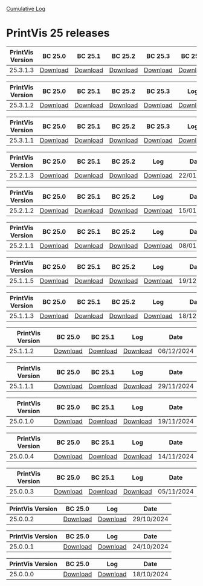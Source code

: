 [Cumulative Log](https://printvis.blob.core.windows.net/releases/pv365bc-25/PrintVis%2025%20release%20log.csv)
# PrintVis 25 releases
|PrintVis Version|BC 25.0 | BC 25.1 | BC 25.2 | BC 25.3 | BC 25.4 |Log|Date|
|---|---| ---| ---| ---| ---|---|---|
|25.3.1.3|[Download](https://printvis.blob.core.windows.net/releases/pv365bc-25/25.3/1.3/25.0%20RuntimePackages.zip)| [Download](https://printvis.blob.core.windows.net/releases/pv365bc-25/25.3/1.3/25.1%20RuntimePackages.zip)| [Download](https://printvis.blob.core.windows.net/releases/pv365bc-25/25.3/1.3/25.2%20RuntimePackages.zip)| [Download](https://printvis.blob.core.windows.net/releases/pv365bc-25/25.3/1.3/25.3%20RuntimePackages.zip)| [Download](https://printvis.blob.core.windows.net/releases/pv365bc-25/25.3/1.3/25.4%20RuntimePackages.zip)|[Download](https://printvis.blob.core.windows.net/releases/pv365bc-25/25.3/1.3/25.3.1.3%20release%20log.csv)|13/02/2025|

|PrintVis Version|BC 25.0 | BC 25.1 | BC 25.2 | BC 25.3 |Log|Date|
|---|---| ---| ---| ---|---|---|
|25.3.1.2|[Download](https://printvis.blob.core.windows.net/releases/pv365bc-25/25.3/1.2/25.0%20RuntimePackages.zip)| [Download](https://printvis.blob.core.windows.net/releases/pv365bc-25/25.3/1.2/25.1%20RuntimePackages.zip)| [Download](https://printvis.blob.core.windows.net/releases/pv365bc-25/25.3/1.2/25.2%20RuntimePackages.zip)| [Download](https://printvis.blob.core.windows.net/releases/pv365bc-25/25.3/1.2/25.3%20RuntimePackages.zip)|[Download](https://printvis.blob.core.windows.net/releases/pv365bc-25/25.3/1.2/25.3.1.2%20release%20log.csv)|06/02/2025|

|PrintVis Version|BC 25.0 | BC 25.1 | BC 25.2 | BC 25.3 |Log|Date|
|---|---| ---| ---| ---|---|---|
|25.3.1.1|[Download](https://printvis.blob.core.windows.net/releases/pv365bc-25/25.3/1.1/25.0%20RuntimePackages.zip)| [Download](https://printvis.blob.core.windows.net/releases/pv365bc-25/25.3/1.1/25.1%20RuntimePackages.zip)| [Download](https://printvis.blob.core.windows.net/releases/pv365bc-25/25.3/1.1/25.2%20RuntimePackages.zip)| [Download](https://printvis.blob.core.windows.net/releases/pv365bc-25/25.3/1.1/25.3%20RuntimePackages.zip)|[Download](https://printvis.blob.core.windows.net/releases/pv365bc-25/25.3/1.1/25.3.1.1%20release%20log.csv)|30/01/2025|

|PrintVis Version|BC 25.0 | BC 25.1 | BC 25.2 |Log|Date|
|---|---| ---| ---|---|---|
|25.2.1.3|[Download](https://printvis.blob.core.windows.net/releases/pv365bc-25/25.2/1.3/25.0%20RuntimePackages.zip)| [Download](https://printvis.blob.core.windows.net/releases/pv365bc-25/25.2/1.3/25.1%20RuntimePackages.zip)| [Download](https://printvis.blob.core.windows.net/releases/pv365bc-25/25.2/1.3/25.2%20RuntimePackages.zip)|[Download](https://printvis.blob.core.windows.net/releases/pv365bc-25/25.2/1.3/25.2.1.3%20release%20log.csv)|22/01/2025|

|PrintVis Version|BC 25.0 | BC 25.1 | BC 25.2 |Log|Date|
|---|---| ---| ---|---|---|
|25.2.1.2|[Download](https://printvis.blob.core.windows.net/releases/pv365bc-25/25.2/1.2/25.0%20RuntimePackages.zip)| [Download](https://printvis.blob.core.windows.net/releases/pv365bc-25/25.2/1.2/25.1%20RuntimePackages.zip)| [Download](https://printvis.blob.core.windows.net/releases/pv365bc-25/25.2/1.2/25.2%20RuntimePackages.zip)|[Download](https://printvis.blob.core.windows.net/releases/pv365bc-25/25.2/1.2/25.2.1.2%20release%20log.csv)|15/01/2025|

|PrintVis Version|BC 25.0 | BC 25.1 | BC 25.2 |Log|Date|
|---|---| ---| ---|---|---|
|25.2.1.1|[Download](https://printvis.blob.core.windows.net/releases/pv365bc-25/25.2/1.1/25.0%20RuntimePackages.zip)| [Download](https://printvis.blob.core.windows.net/releases/pv365bc-25/25.2/1.1/25.1%20RuntimePackages.zip)| [Download](https://printvis.blob.core.windows.net/releases/pv365bc-25/25.2/1.1/25.2%20RuntimePackages.zip)|[Download](https://printvis.blob.core.windows.net/releases/pv365bc-25/25.2/1.1/25.2.1.1%20release%20log.csv)|08/01/2025|

|PrintVis Version|BC 25.0 | BC 25.1 | BC 25.2 |Log|Date|
|---|---| ---| ---|---|---|
|25.1.1.5|[Download](https://printvis.blob.core.windows.net/releases/pv365bc-25/25.1/1.5/25.0%20RuntimePackages.zip)| [Download](https://printvis.blob.core.windows.net/releases/pv365bc-25/25.1/1.5/25.1%20RuntimePackages.zip)| [Download](https://printvis.blob.core.windows.net/releases/pv365bc-25/25.1/1.5/25.2%20RuntimePackages.zip)|[Download](https://printvis.blob.core.windows.net/releases/pv365bc-25/25.1/1.5/25.1.1.5%20release%20log.csv)|19/12/2024|

|PrintVis Version|BC 25.0 | BC 25.1 | BC 25.2 |Log|Date|
|---|---| ---| ---|---|---|
|25.1.1.3|[Download](https://printvis.blob.core.windows.net/releases/pv365bc-25/25.1/1.3/25.0%20RuntimePackages.zip)| [Download](https://printvis.blob.core.windows.net/releases/pv365bc-25/25.1/1.3/25.1%20RuntimePackages.zip)| [Download](https://printvis.blob.core.windows.net/releases/pv365bc-25/25.1/1.3/25.2%20RuntimePackages.zip)|[Download](https://printvis.blob.core.windows.net/releases/pv365bc-25/25.1/1.3/25.1.1.3%20release%20log.csv)|18/12/2024|

|PrintVis Version|BC 25.0 | BC 25.1 |Log|Date|
|---|---| ---|---|---|
|25.1.1.2|[Download](https://printvis.blob.core.windows.net/releases/pv365bc-25/25.1/1.2/25.0%20RuntimePackages.zip)| [Download](https://printvis.blob.core.windows.net/releases/pv365bc-25/25.1/1.2/25.1%20RuntimePackages.zip)|[Download](https://printvis.blob.core.windows.net/releases/pv365bc-25/25.1/1.2/25.1.1.2%20release%20log.csv)|06/12/2024|

|PrintVis Version|BC 25.0 | BC 25.1 |Log|Date|
|---|---| ---|---|---|
|25.1.1.1|[Download](https://printvis.blob.core.windows.net/releases/pv365bc-25/25.1/1.1/25.0%20RuntimePackages.zip)| [Download](https://printvis.blob.core.windows.net/releases/pv365bc-25/25.1/1.1/25.1%20RuntimePackages.zip)|[Download](https://printvis.blob.core.windows.net/releases/pv365bc-25/25.1/1.1/25.1.1.1%20release%20log.csv)|29/11/2024|

|PrintVis Version|BC 25.0 | BC 25.1 |Log|Date|
|---|---| ---|---|---|
|25.0.1.0|[Download](https://printvis.blob.core.windows.net/releases/pv365bc-25/25.0/1.0/25.0%20RuntimePackages.zip)| [Download](https://printvis.blob.core.windows.net/releases/pv365bc-25/25.0/1.0/25.1%20RuntimePackages.zip)|[Download](https://printvis.blob.core.windows.net/releases/pv365bc-25/25.0/1.0/25.0.1.0%20release%20log.csv)|19/11/2024|

|PrintVis Version|BC 25.0 | BC 25.1 |Log|Date|
|---|---| ---|---|---|
|25.0.0.4|[Download](https://printvis.blob.core.windows.net/releases/pv365bc-25/25.0/0.4/25.0%20RuntimePackages.zip)| [Download](https://printvis.blob.core.windows.net/releases/pv365bc-25/25.0/0.4/25.1%20RuntimePackages.zip)|[Download](https://printvis.blob.core.windows.net/releases/pv365bc-25/25.0/0.4/25.0.0.4%20release%20log.csv)|14/11/2024|

|PrintVis Version|BC 25.0 | BC 25.1 |Log|Date|
|---|---| ---|---|---|
|25.0.0.3|[Download](https://printvis.blob.core.windows.net/releases/pv365bc-25/25.0/0.3/25.0%20RuntimePackages.zip)| [Download](https://printvis.blob.core.windows.net/releases/pv365bc-25/25.0/0.3/25.1%20RuntimePackages.zip)|[Download](https://printvis.blob.core.windows.net/releases/pv365bc-25/25.0/0.3/25.0.0.3%20release%20log.csv)|05/11/2024|

|PrintVis Version|BC 25.0 |Log|Date|
|---|---|---|---|
|25.0.0.2|[Download](https://printvis.blob.core.windows.net/releases/pv365bc-25/25.0/0.2/25.0%20RuntimePackages.zip)|[Download](https://printvis.blob.core.windows.net/releases/pv365bc-25/25.0/0.2/25.0.0.2%20release%20log.csv)|29/10/2024|

|PrintVis Version|BC 25.0 |Log|Date|
|---|---|---|---|
|25.0.0.1|[Download](https://printvis.blob.core.windows.net/releases/pv365bc-25/25.0/0.1/25.0%20RuntimePackages.zip)|[Download](https://printvis.blob.core.windows.net/releases/pv365bc-25/25.0/0.1/25.0.0.1%20release%20log.csv)|24/10/2024|


|PrintVis Version| BC 25.0 |Log|Date|
|---|---| ---| ---|
|25.0.0.0|[Download](https://printvis.blob.core.windows.net/releases/pv365bc-25/25.0/0.0/25.0%20RuntimePackages.zip)|[Download](https://printvis.blob.core.windows.net/releases/pv365bc-25/25.0/0.0/25.0.0.0%20release%20log.csv)|18/10/2024|
